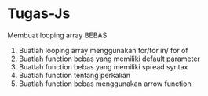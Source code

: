 # Tugas-Js

Membuat looping array BEBAS

1. Buatlah looping array menggunakan for/for in/ for of 
2. Buatlah function bebas yang memiliki default parameter
3. Buatlah function bebas yang memiliki spread syntax
4. Buatlah function tentang perkalian
5. Buatlah function bebas menggunakan arrow function

